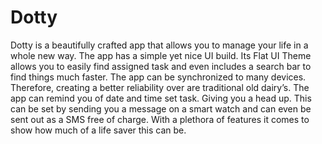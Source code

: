 # Dotty
Dotty is a beautifully crafted app that allows you to manage your life in a whole new way. The app has a simple yet nice UI build. Its Flat UI Theme allows you to easily find assigned task and even includes a search bar to find things much faster. The app can be synchronized to many devices. Therefore, creating a better reliability over are traditional old dairy’s. The app can remind you of date and time set task. Giving you a head up. This can be set by sending you a message on a smart watch and can even be sent out as a SMS free of charge. With a plethora of features it comes to show how much of a life saver this can be.
